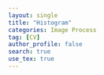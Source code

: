 ```yaml
---
layout: single
title: "Histogram"
categories: Image Process
tag: [CV]
author_profile: false
search: true
use_tex: true
---
```


